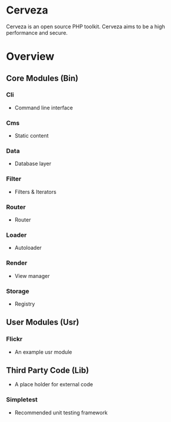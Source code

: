 # Cerveza

Cerveza is an open source PHP toolkit. 
Cerveza aims to be a high performance and secure.

# Overview

## Core Modules (Bin)

### Cli
* Command line interface

### Cms 
* Static content

### Data
* Database layer

### Filter
* Filters & Iterators

### Router
* Router

### Loader
* Autoloader

### Render
* View manager

### Storage
* Registry

## User Modules (Usr)

### Flickr
* An example usr module

## Third Party Code (Lib)
* A place holder for external code

### Simpletest
* Recommended unit testing framework

